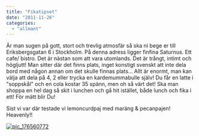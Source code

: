 ```yaml
---
title: "Fikatipset"
date: "2011-11-26"
categories: 
  - "allmant"
---
```


Är man sugen på gott, stort och trevlig atmosfär så ska ni bege er till Eriksbergsgatan 6 i Stockholm. På denna adress ligger finfina Saturnus. Ett cafe/ bistro. Det är nästan som att vara utomlands. Det är trångt, intimt och högljutt! Man sitter där det finns plats, inget konstigt svenskt att inte dela bord med någon annan om det skulle finnas plats... Allt är enormt, man kan välja att dela på 4, 2 eller trycka en kardemummabulle själv! Du får en latte i "soppskål" och en cola kostar 35 spänn, men oh så värt det! Ska man shoppa en hel dag så skit i lunchen och gå hit istället, både lunch och fika i ett! För mätt blir Du!

Sist vi var där testade vi lemoncurdpaj med maräng & pecanpajen! Heavenly!!

[![](images/pic_176560772-224x300.jpg "pic_176560772")](http://import.local/wp-content/uploads/2012/01/pic_176560772.jpg)
